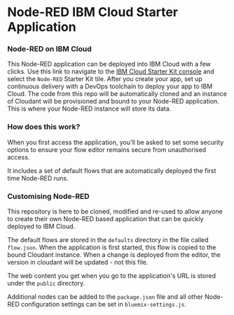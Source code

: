 Node-RED IBM Cloud Starter Application
====================================

### Node-RED on IBM Cloud

This Node-RED application can be deployed into IBM Cloud with a few clicks. Use this link to navigate to the [IBM Cloud Starter Kit console](https://cloud.ibm.com/developer/appservice/starter-kits) and select the `Node-RED` Starter Kit tile. After you create your app, set up continuous delivery with a DevOps toolchain to deploy your app to IBM Cloud. The code from this repo will be automatically cloned and an instance of Cloudant will be provisioned and bound to your Node-RED application. This is where your Node-RED instance will store its data.

### How does this work?

When you first access the application, you'll be asked to set some security options to ensure your flow editor remains secure from unauthorised access.

It includes a set of default flows that are automatically deployed the first time Node-RED runs.

### Customising Node-RED

This repository is here to be cloned, modified and re-used to allow anyone to create their own Node-RED based application that can be quickly deployed to IBM Cloud.

The default flows are stored in the `defaults` directory in the file called `flow.json`. When the application is first started, this flow is copied to the bound Cloudant instance. When a change is deployed from the editor, the version in cloudant will be updated - not this file.

The web content you get when you go to the application's URL is stored under the `public` directory.

Additional nodes can be added to the `package.json` file and all other Node-RED configuration settings can be set in `bluemix-settings.js`.

